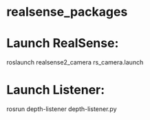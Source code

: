 # realsense_packages
# Launch RealSense: <br/>
roslaunch realsense2_camera rs_camera.launch

# Launch Listener: <br/>
rosrun depth-listener depth-listener.py
